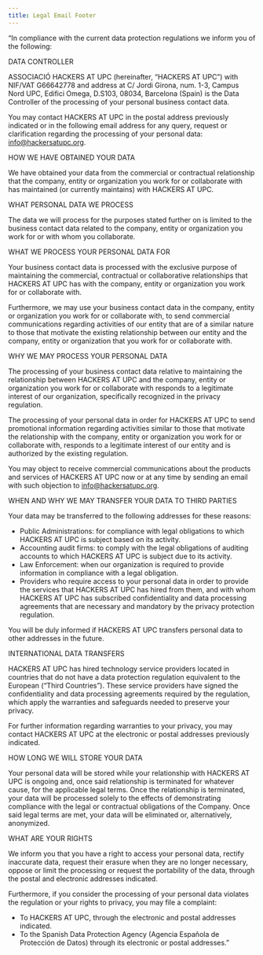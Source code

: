 ```yaml
---
title: Legal Email Footer
---
```


“In compliance with the current data protection regulations we inform you of the following:
 
DATA CONTROLLER
 
ASSOCIACIÓ HACKERS AT UPC (hereinafter, “HACKERS AT UPC”) with NIF/VAT G66642778 and address at C/ Jordi Girona, num. 1-3, Campus Nord UPC, 
Edifici Omega, D.S103, 08034, Barcelona (Spain) is the Data Controller of the processing of your personal business contact data.
 
You may contact HACKERS AT UPC in the postal address previously indicated or in the following email address for any query, request or 
clarification regarding the processing of your personal data: info@hackersatupc.org. 
 
HOW WE HAVE OBTAINED YOUR DATA
 
We have obtained your data from the commercial or contractual relationship that the company, entity or organization you work for or 
collaborate with has maintained (or currently maintains) with HACKERS AT UPC.
 
WHAT PERSONAL DATA WE PROCESS
 
The data we will process for the purposes stated further on is limited to the business contact data related to the company, entity or 
organization you work for or with whom you collaborate.
 
WHAT WE PROCESS YOUR PERSONAL DATA FOR
 
Your business contact data is processed with the exclusive purpose of maintaining the commercial, contractual or collaborative relationships 
that HACKERS AT UPC has with the company, entity or organization you work for or collaborate with.
 
Furthermore, we may use your business contact data in the company, entity or organization you work for or collaborate with, to send commercial 
communications regarding activities of our entity that are of a similar nature to those that motivate the existing relationship between our 
entity and the company, entity or organization that you work for or collaborate with.
 
WHY WE MAY PROCESS YOUR PERSONAL DATA
 
The processing of your business contact data relative to maintaining the relationship between HACKERS AT UPC and the company, entity or 
organization you work for or collaborate with responds to a legitimate interest of our organization, specifically recognized in the privacy 
regulation.
 
The processing of your personal data in order for HACKERS AT UPC to send promotional information regarding activities similar to those that 
motivate the relationship with the company, entity or organization you work for or collaborate with, responds to a legitimate interest of our 
entity and is authorized by the existing regulation.
 
You may object to receive commercial communications about the products and services of HACKERS AT UPC now or at any time by sending an email 
with such objection to info@hackersatupc.org.
 
WHEN AND WHY WE MAY TRANSFER YOUR DATA TO THIRD PARTIES
 
Your data may be transferred to the following addresses for these reasons:
 
-	Public Administrations: for compliance with legal obligations to which HACKERS AT UPC is subject based on its activity.
-	Accounting audit firms: to comply with the legal obligations of auditing accounts to which HACKERS AT UPC is subject due to its 
activity.
-	Law Enforcement: when our organization is required to provide information in compliance with a legal obligation.
-	Providers who require access to your personal data in order to provide the services that HACKERS AT UPC has hired from them, and with 
whom HACKERS AT UPC has subscribed confidentiality and data processing agreements that are necessary and mandatory by the privacy protection 
regulation.
 
You will be duly informed if HACKERS AT UPC transfers personal data to other addresses in the future.
 
INTERNATIONAL DATA TRANSFERS
 
HACKERS AT UPC has hired technology service providers located in countries that do not have a data protection regulation equivalent to the 
European (“Third Countries”). These service providers have signed the confidentiality and data processing agreements required by the 
regulation, which apply the warranties and safeguards needed to preserve your privacy.
 
For further information regarding warranties to your privacy, you may contact HACKERS AT UPC at the electronic or postal addresses previously 
indicated.
 
HOW LONG WE WILL STORE YOUR DATA
 
Your personal data will be stored while your relationship with HACKERS AT UPC is ongoing and, once said relationship is terminated for 
whatever cause, for the applicable legal terms. Once the relationship is terminated, your data will be processed solely to the effects of 
demonstrating compliance with the legal or contractual obligations of the Company. Once said legal terms are met, your data will be eliminated 
or, alternatively, anonymized.
 
WHAT ARE YOUR RIGHTS
 
We inform you that you have a right to access your personal data, rectify inaccurate data, request their erasure when they are no longer 
necessary, oppose or limit the processing or request the portability of the data, through the postal and electronic addresses indicated.
 
Furthermore, if you consider the processing of your personal data violates the regulation or your rights to privacy, you may file a complaint:
-	To HACKERS AT UPC, through the electronic and postal addresses indicated.
-	To the Spanish Data Protection Agency (Agencia Española de Protección de Datos) through its electronic or postal addresses.”

